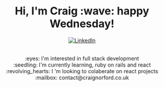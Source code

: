 <h1 align='center'>
    Hi, I'm Craig :wave: happy Wednesday!
</h1>

<div align="center">
    <a href="https://www.linkedin.com/in/craig-norford-9a33838a/">
        <img align="center" alt="LinkedIn" src="https://img.shields.io/badge/linkedin-%230077B5.svg?style=for-the-badge&logo=linkedin&logoColor=white"/>
    </a><br /><br />
    <p>:eyes:  I'm interested in full stack development<br />
    :seedling:  I'm currently learning, ruby on rails and react<br />
    :revolving_hearts: I 'm looking to colaberate on react projects<br />
    :mailbox:  contact@craignorford.co.uk</p>
</div>


